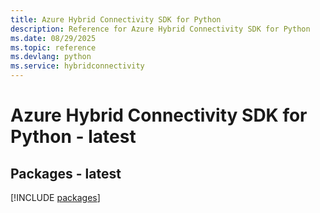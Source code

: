 ```yaml
---
title: Azure Hybrid Connectivity SDK for Python
description: Reference for Azure Hybrid Connectivity SDK for Python
ms.date: 08/29/2025
ms.topic: reference
ms.devlang: python
ms.service: hybridconnectivity
---
```

# Azure Hybrid Connectivity SDK for Python - latest
## Packages - latest
[!INCLUDE [packages](hybrid-connectivity-index.md)]